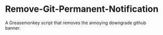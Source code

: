 # Remove-Git-Permanent-Notification
A Greasemonkey script that removes the annoying downgrade github banner.
